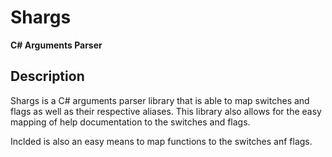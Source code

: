# Shargs
__C# Arguments Parser__

## Description

Shargs is a C# arguments parser library that is able to map switches and flags
as well as their respective aliases. This library also allows for the easy mapping
of help documentation to the switches and flags. 

Inclded is also an easy means to map functions to the switches anf flags.